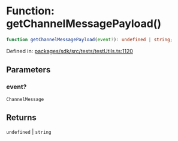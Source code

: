 # Function: getChannelMessagePayload()

```ts
function getChannelMessagePayload(event?): undefined | string;
```

Defined in: [packages/sdk/src/tests/testUtils.ts:1120](https://github.com/towns-protocol/towns/blob/0db1fd0ac7258e8db8cedfb6183e8eade8284fa1/packages/sdk/src/tests/testUtils.ts#L1120)

## Parameters

### event?

`ChannelMessage`

## Returns

`undefined` \| `string`
